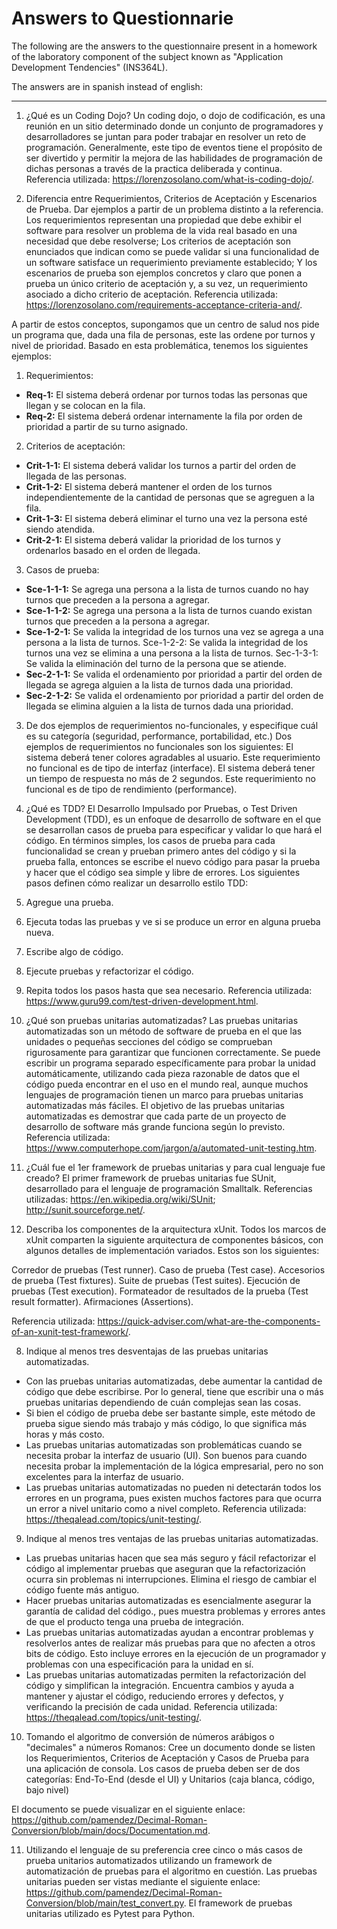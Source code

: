 # Answers to Questionnarie
The following are the answers to the questionnaire present in a homework of the laboratory component of the subject known as "Application Development Tendencies" (INS364L).

The answers are in spanish instead of english:

________

1. ¿Qué es un Coding Dojo?
Un coding dojo, o dojo de codificación, es una reunión en un sitio determinado donde un conjunto de programadores y desarrolladores se juntan para poder trabajar en resolver un reto de programación. Generalmente, este tipo de eventos tiene el propósito de ser divertido y permitir la mejora de las habilidades de programación de dichas personas a través de la practica deliberada y continua.
Referencia utilizada: https://lorenzosolano.com/what-is-coding-dojo/.
 
2. Diferencia entre Requerimientos, Criterios de Aceptación y Escenarios de Prueba. Dar ejemplos a partir de un problema distinto a la referencia.
Los requerimientos representan una propiedad que debe exhibir el software para resolver un problema de la vida real basado en una necesidad que debe resolverse; Los criterios de aceptación son enunciados que indican como se puede validar si una funcionalidad de un software satisface un requerimiento previamente establecido; Y los escenarios de prueba son ejemplos concretos y claro que ponen a prueba un único criterio de aceptación y, a su vez, un requerimiento asociado a dicho criterio de aceptación.
Referencia utilizada: https://lorenzosolano.com/requirements-acceptance-criteria-and/.
 
A partir de estos conceptos, supongamos que un centro de salud nos pide un programa que, dada una fila de personas, este las ordene por turnos y nivel de prioridad. Basado en esta problemática, tenemos los siguientes ejemplos:
1. Requerimientos:
* **Req-1:** El sistema deberá ordenar por turnos todas las personas que llegan y se colocan en la fila.
* **Req-2:** El sistema deberá ordenar internamente la fila por orden de prioridad a partir de su turno asignado.
 
2. Criterios de aceptación:
* **Crit-1-1:** El sistema deberá validar los turnos a partir del orden de llegada de las personas.
* **Crit-1-2:** El sistema deberá mantener el orden de los turnos independientemente de la cantidad de personas que se agreguen a la fila.
* **Crit-1-3:** El sistema deberá eliminar el turno una vez la persona esté siendo atendida.
* **Crit-2-1:** El sistema deberá validar la prioridad de los turnos y ordenarlos basado en el orden de llegada.
 
3. Casos de prueba:
* **Sce-1-1-1:** Se agrega una persona a la lista de turnos cuando no hay turnos que preceden a la persona a agregar.
* **Sce-1-1-2:** Se agrega una persona a la lista de turnos cuando existan turnos que preceden a la persona a agregar.
* **Sce-1-2-1:** Se valida la integridad de los turnos una vez se agrega a una persona a la lista de turnos.
Sce-1-2-2: Se valida la integridad de los turnos una vez se elimina a una persona a la lista de turnos.
Sec-1-3-1: Se valida la eliminación del turno de la persona que se atiende.
* **Sec-2-1-1:** Se valida el ordenamiento por prioridad a partir del orden de llegada se agrega alguien a la lista de turnos dada una prioridad.
* **Sec-2-1-2:** Se valida el ordenamiento por prioridad a partir del orden de llegada se elimina alguien a la lista de turnos dada una prioridad.
 
3. De dos ejemplos de requerimientos no-funcionales, y especifique cuál es su categoría (seguridad, performance, portabilidad, etc.)
Dos ejemplos de requerimientos no funcionales son los siguientes:
El sistema deberá tener colores agradables al usuario. Este requerimiento no funcional es de tipo de interfaz (interface).
El sistema deberá tener un tiempo de respuesta no más de 2 segundos. Este requerimiento no funcional es de tipo de rendimiento (performance).
 
4. ¿Qué es TDD?
El Desarrollo Impulsado por Pruebas, o Test Driven Development (TDD), es un enfoque de desarrollo de software en el que se desarrollan casos de prueba para especificar y validar lo que hará el código. En términos simples, los casos de prueba para cada funcionalidad se crean y prueban primero antes del código y si la prueba falla, entonces se escribe el nuevo código para pasar la prueba y hacer que el código sea simple y libre de errores. Los siguientes pasos definen cómo realizar un desarrollo estilo TDD:

1. Agregue una prueba.
2. Ejecuta todas las pruebas y ve si se produce un error en alguna prueba nueva.
3. Escribe algo de código.
4. Ejecute pruebas y refactorizar el código.
5. Repita todos los pasos hasta que sea necesario.
Referencia utilizada: https://www.guru99.com/test-driven-development.html.
 
5. ¿Qué son pruebas unitarias automatizadas?
Las pruebas unitarias automatizadas son un método de software de prueba en el que las unidades o pequeñas secciones del código se comprueban rigurosamente para garantizar que funcionen correctamente. Se puede escribir un programa separado específicamente para probar la unidad automáticamente, utilizando cada pieza razonable de datos que el código pueda encontrar en el uso en el mundo real, aunque muchos lenguajes de programación tienen un marco para pruebas unitarias automatizadas más fáciles. El objetivo de las pruebas unitarias automatizadas es demostrar que cada parte de un proyecto de desarrollo de software más grande funciona según lo previsto.
Referencia utilizada: https://www.computerhope.com/jargon/a/automated-unit-testing.htm.
 
6. ¿Cuál fue el 1er framework de pruebas unitarias y para cual lenguaje fue creado?
El primer framework de pruebas unitarias fue SUnit, desarrollado para el lenguaje de programación Smalltalk.
Referencias utilizadas: https://en.wikipedia.org/wiki/SUnit; http://sunit.sourceforge.net/.
 
7. Describa los componentes de la arquitectura xUnit.
Todos los marcos de xUnit comparten la siguiente arquitectura de componentes básicos, con algunos detalles de implementación variados. Estos son los siguientes:
 
Corredor de pruebas (Test runner).
Caso de prueba (Test case).
Accesorios de prueba (Test fixtures).
Suite de pruebas (Test suites).
Ejecución de pruebas (Test execution).
Formateador de resultados de la prueba (Test result formatter).
Afirmaciones (Assertions).

Referencia utilizada: https://quick-adviser.com/what-are-the-components-of-an-xunit-test-framework/.
 
8. Indique al menos tres desventajas de las pruebas unitarias automatizadas.
- Con las pruebas unitarias automatizadas, debe aumentar la cantidad de código que debe escribirse. Por lo general, tiene que escribir una o más pruebas unitarias dependiendo de cuán complejas sean las cosas.
- Si bien el código de prueba debe ser bastante simple, este método de prueba sigue siendo más trabajo y más código, lo que significa más horas y más costo.
- Las pruebas unitarias automatizadas son problemáticas cuando se necesita probar la interfaz de usuario (UI). Son buenos para cuando necesita probar la implementación de la lógica empresarial, pero no son excelentes para la interfaz de usuario.
- Las pruebas unitarias automatizadas no pueden ni detectarán todos los errores en un programa, pues existen muchos factores para que ocurra un error a nivel unitario como a nivel completo.
Referencia utilizada: https://theqalead.com/topics/unit-testing/.
 
9. Indique al menos tres ventajas de las pruebas unitarias automatizadas.
- Las pruebas unitarias hacen que sea más seguro y fácil refactorizar el código al implementar pruebas que aseguran que la refactorización ocurra sin problemas ni interrupciones. Elimina el riesgo de cambiar el código fuente más antiguo.
- Hacer pruebas unitarias automatizadas es esencialmente asegurar la garantía de calidad del código., pues muestra problemas y errores antes de que el producto tenga una prueba de integración.
- Las pruebas unitarias automatizadas ayudan a encontrar problemas y resolverlos antes de realizar más pruebas para que no afecten a otros bits de código. Esto incluye errores en la ejecución de un programador y problemas con una especificación para la unidad en sí.
- Las pruebas unitarias automatizadas permiten la refactorización del código y simplifican la integración. Encuentra cambios y ayuda a mantener y ajustar el código, reduciendo errores y defectos, y verificando la precisión de cada unidad.
Referencia utilizada: https://theqalead.com/topics/unit-testing/.
 
10. Tomando el algoritmo de conversión de números arábigos o "decimales" a números Romanos:
Cree un documento donde se listen los Requerimientos, Criterios de Aceptación y Casos de Prueba para una aplicación de consola.
Los casos de prueba deben ser de dos categorías: End-To-End (desde el UI) y Unitarios (caja blanca, código, bajo nivel)

El documento se puede visualizar en el siguiente enlace: https://github.com/pamendez/Decimal-Roman-Conversion/blob/main/docs/Documentation.md.
 
11. Utilizando el lenguaje de su preferencia cree cinco o más casos de prueba unitarios automatizados utilizando un framework de automatización de pruebas para el algoritmo en cuestión.
Las pruebas unitarias pueden ser vistas mediante el siguiente enlace: https://github.com/pamendez/Decimal-Roman-Conversion/blob/main/test_convert.py. El framework de pruebas unitarias utilizado es Pytest para Python.

